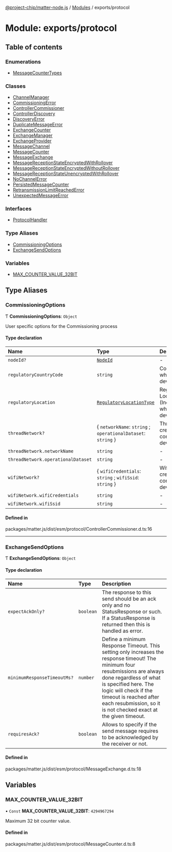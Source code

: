 [@project-chip/matter-node.js](../README.md) / [Modules](../modules.md) / exports/protocol

# Module: exports/protocol

## Table of contents

### Enumerations

- [MessageCounterTypes](../enums/exports_protocol.MessageCounterTypes.md)

### Classes

- [ChannelManager](../classes/exports_protocol.ChannelManager.md)
- [CommissioningError](../classes/exports_protocol.CommissioningError.md)
- [ControllerCommissioner](../classes/exports_protocol.ControllerCommissioner.md)
- [ControllerDiscovery](../classes/exports_protocol.ControllerDiscovery.md)
- [DiscoveryError](../classes/exports_protocol.DiscoveryError.md)
- [DuplicateMessageError](../classes/exports_protocol.DuplicateMessageError.md)
- [ExchangeCounter](../classes/exports_protocol.ExchangeCounter.md)
- [ExchangeManager](../classes/exports_protocol.ExchangeManager.md)
- [ExchangeProvider](../classes/exports_protocol.ExchangeProvider.md)
- [MessageChannel](../classes/exports_protocol.MessageChannel.md)
- [MessageCounter](../classes/exports_protocol.MessageCounter.md)
- [MessageExchange](../classes/exports_protocol.MessageExchange.md)
- [MessageReceptionStateEncryptedWithRollover](../classes/exports_protocol.MessageReceptionStateEncryptedWithRollover.md)
- [MessageReceptionStateEncryptedWithoutRollover](../classes/exports_protocol.MessageReceptionStateEncryptedWithoutRollover.md)
- [MessageReceptionStateUnencryptedWithRollover](../classes/exports_protocol.MessageReceptionStateUnencryptedWithRollover.md)
- [NoChannelError](../classes/exports_protocol.NoChannelError.md)
- [PersistedMessageCounter](../classes/exports_protocol.PersistedMessageCounter.md)
- [RetransmissionLimitReachedError](../classes/exports_protocol.RetransmissionLimitReachedError.md)
- [UnexpectedMessageError](../classes/exports_protocol.UnexpectedMessageError.md)

### Interfaces

- [ProtocolHandler](../interfaces/exports_protocol.ProtocolHandler.md)

### Type Aliases

- [CommissioningOptions](exports_protocol.md#commissioningoptions)
- [ExchangeSendOptions](exports_protocol.md#exchangesendoptions)

### Variables

- [MAX\_COUNTER\_VALUE\_32BIT](exports_protocol.md#max_counter_value_32bit)

## Type Aliases

### CommissioningOptions

Ƭ **CommissioningOptions**: `Object`

User specific options for the Commissioning process

#### Type declaration

| Name | Type | Description |
| :------ | :------ | :------ |
| `nodeId?` | [`NodeId`](exports_datatype.md#nodeid) | - |
| `regulatoryCountryCode` | `string` | Country Code where the device is used. |
| `regulatoryLocation` | [`RegulatoryLocationType`](../enums/exports_cluster.GeneralCommissioning.RegulatoryLocationType.md) | Regulatory Location (Indoor/Outdoor) where the device is used. |
| `threadNetwork?` | \{ `networkName`: `string` ; `operationalDataset`: `string`  } | Thread network credentials to commission the device to. |
| `threadNetwork.networkName` | `string` | - |
| `threadNetwork.operationalDataset` | `string` | - |
| `wifiNetwork?` | \{ `wifiCredentials`: `string` ; `wifiSsid`: `string`  } | Wifi network credentials to commission the device to. |
| `wifiNetwork.wifiCredentials` | `string` | - |
| `wifiNetwork.wifiSsid` | `string` | - |

#### Defined in

packages/matter.js/dist/esm/protocol/ControllerCommissioner.d.ts:16

___

### ExchangeSendOptions

Ƭ **ExchangeSendOptions**: `Object`

#### Type declaration

| Name | Type | Description |
| :------ | :------ | :------ |
| `expectAckOnly?` | `boolean` | The response to this send should be an ack only and no StatusResponse or such. If a StatusResponse is returned then this is handled as error. |
| `minimumResponseTimeoutMs?` | `number` | Define a minimum Response Timeout. This setting only increases the response timeout! The minimum four resubmissions are always done regardless of what is specified here. The logic will check if the timeout is reached after each resubmission, so it is not checked exact at the given timeout. |
| `requiresAck?` | `boolean` | Allows to specify if the send message requires to be acknowledged by the receiver or not. |

#### Defined in

packages/matter.js/dist/esm/protocol/MessageExchange.d.ts:18

## Variables

### MAX\_COUNTER\_VALUE\_32BIT

• `Const` **MAX\_COUNTER\_VALUE\_32BIT**: ``4294967294``

Maximum 32 bit counter value.

#### Defined in

packages/matter.js/dist/esm/protocol/MessageCounter.d.ts:8
